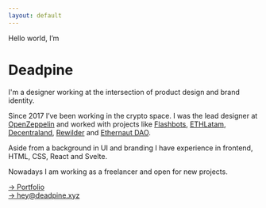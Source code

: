 ```yaml
---
layout: default
---
```


<span class="uppercase">Hello world, I’m</span>
<h1>Deadpine</h1>
<p>I'm a designer working at the intersection of product design and brand identity.</p>
<p>Since 2017 I’ve been working in the crypto space. I was the lead designer at <a href="https://openzeppelin.com/" target="_blank">OpenZeppelin</a> and worked with projects like <a href="https://flashbots.net/" target="_blank">Flashbots</a>, <a href="http://ethlatam.org/" target="_blank">ETHLatam</a>, <a href="https://decentraland.org/" target="_blank">Decentraland</a>, <a href="https://app.rewilder.xyz/#" target="_blank">Rewilder</a> and <a href="https://mint.ethernautdao.io/#about" target="_blank">Ethernaut DAO</a>.
</p>
<p>Aside from a background in UI and branding I have experience in frontend, HTML, CSS, React and Svelte.</p>
<p>Nowadays I am working as a freelancer and open for new projects.</p>

<p>
    <a href="https://www.figma.com/file/mmbH1d55gxXUbLVRbcEq4o/Deadpine-Portfolio?node-id=0%3A1" target="_blank">→ Portfolio</a><br/>
    <a href="mailto:hey@deadpine.xyz">→ hey@deadpine.xyz</a>
</p>
